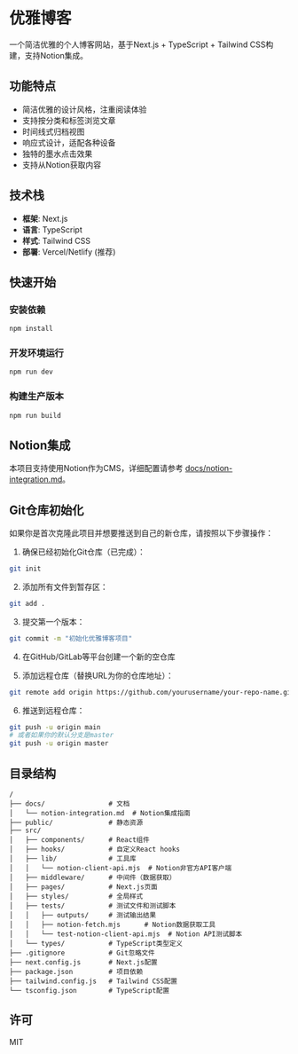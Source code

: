 # 优雅博客

一个简洁优雅的个人博客网站，基于Next.js + TypeScript + Tailwind CSS构建，支持Notion集成。

## 功能特点

- 简洁优雅的设计风格，注重阅读体验
- 支持按分类和标签浏览文章
- 时间线式归档视图
- 响应式设计，适配各种设备
- 独特的墨水点击效果
- 支持从Notion获取内容

## 技术栈

- **框架**: Next.js
- **语言**: TypeScript
- **样式**: Tailwind CSS
- **部署**: Vercel/Netlify (推荐)

## 快速开始

### 安装依赖

```bash
npm install
```

### 开发环境运行

```bash
npm run dev
```

### 构建生产版本

```bash
npm run build
```

## Notion集成

本项目支持使用Notion作为CMS，详细配置请参考 [docs/notion-integration.md](docs/notion-integration.md)。

## Git仓库初始化

如果你是首次克隆此项目并想要推送到自己的新仓库，请按照以下步骤操作：

1. 确保已经初始化Git仓库（已完成）：

```bash
git init
```

2. 添加所有文件到暂存区：

```bash
git add .
```

3. 提交第一个版本：

```bash
git commit -m "初始化优雅博客项目"
```

4. 在GitHub/GitLab等平台创建一个新的空仓库

5. 添加远程仓库（替换URL为你的仓库地址）：

```bash
git remote add origin https://github.com/yourusername/your-repo-name.git
```

6. 推送到远程仓库：

```bash
git push -u origin main
# 或者如果你的默认分支是master
git push -u origin master
```

## 目录结构

```
/
├── docs/                # 文档
│   └── notion-integration.md  # Notion集成指南
├── public/              # 静态资源
├── src/
│   ├── components/      # React组件
│   ├── hooks/           # 自定义React hooks
│   ├── lib/             # 工具库
│   │   └── notion-client-api.mjs  # Notion非官方API客户端
│   ├── middleware/      # 中间件（数据获取）
│   ├── pages/           # Next.js页面
│   ├── styles/          # 全局样式
│   ├── tests/           # 测试文件和测试脚本
│   │   ├── outputs/     # 测试输出结果
│   │   ├── notion-fetch.mjs      # Notion数据获取工具
│   │   └── test-notion-client-api.mjs  # Notion API测试脚本
│   └── types/           # TypeScript类型定义
├── .gitignore           # Git忽略文件
├── next.config.js       # Next.js配置
├── package.json         # 项目依赖
├── tailwind.config.js   # Tailwind CSS配置
└── tsconfig.json        # TypeScript配置
```

## 许可

MIT 